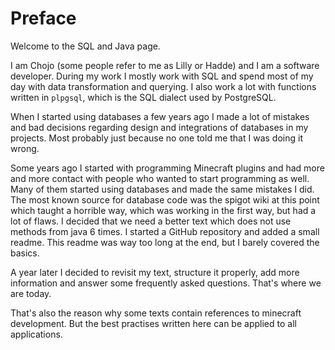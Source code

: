 # Preface

Welcome to the SQL and Java page.

I am Chojo (some people refer to me as Lilly or Hadde) and I am a software developer.
During my work I mostly work with SQL and spend most of my day with data transformation and querying.
I also work a lot with functions written in `plpgsql`, which is the SQL dialect used by PostgreSQL.

When I started using databases a few years ago I made a lot of mistakes and bad decisions regarding design and integrations of databases in my projects.
Most probably just because no one told me that I was doing it wrong.

Some years ago I started with programming Minecraft plugins and had more and more contact with people who wanted to start programming as well.
Many of them started using databases and made the same mistakes I did.
The most known source for database code was the spigot wiki at this point which taught a horrible way, which was working in the first way, but had a lot of flaws.
I decided that we need a better text which does not use methods from java 6 times.
I started a GitHub repository and added a small readme.
This readme was way too long at the end, but I barely covered the basics.

A year later I decided to revisit my text, structure it properly, add more information and answer some frequently asked questions.
That's where we are today.

That's also the reason why some texts contain references to minecraft development.
But the best practises written here can be applied to all applications.
